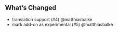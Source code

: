 ## What’s Changed

* translation support (#4) @matthiasbalke
* mark add-on as experimental (#5) @matthiasbalke